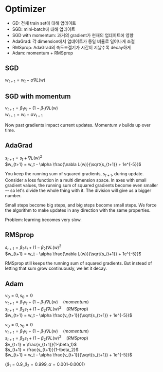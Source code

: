 # Optimizer

- GD: 전체 train set에 대해 업데이트
- SGD: mini-batch에 대해 업데이트
- SGD with momentum: 과거의 gradient가 현재의 업데이트에 영향
- AdaGrad: 각 dimension에서 업데이트가 동일 비율로 일어나게 조절
- RMSprop: AdaGrad의 속도조절기가 시간이 지날수록 decay하게
- Adam: momentum + RMSprop

## SGD

$w_{t+1} = w_t - \alpha \nabla L(w)$

## SGD with momentum

$v_{t+1} = \beta_1 v_t + (1-\beta_1) \nabla L(w)$\
$w_{t+1} = w_t - \alpha v_{t+1}$

Now past gradients impact current updates. Momentum $v$ builds up over time.

## AdaGrad

$s_{t+1} = s_t + \nabla L(w)^2$\
$w_{t+1} = w_t - \alpha \frac{\nabla L(w)}{\sqrt{s_{t+1}} + 1e^{-5}}$

You keep the running sum of squared gradients, $s_{t+1}$, during update. Consider a loss function in a multi dimension space. In axes with small gradient values, the running sum of squared gradients become even smaller -- so let's divide the whole thing with it. The division will give us a bigger number.

Small steps become big steps, and big steps become small steps. We force the algorithm to make updates in any direction with the same properties.

Problem: learning becomes very slow.

## RMSprop

$s_{t+1} = \beta_2 s_t + (1-\beta_2) \nabla L(w)^2$\
$w_{t+1} = w_t - \alpha \frac{\nabla L(w)}{\sqrt{s_{t+1}} + 1e^{-5}}$

RMSprop still keeps the running sum of squared gradients. But instead of letting that sum grow continuously, we let it decay.

## Adam

$v_0 = 0, s_0 = 0$\
$v_{t+1} = \beta_1 v_t + (1-\beta_1) \nabla L(w) \quad (momentum)$\
$s_{t+1} = \beta_2 s_t + (1-\beta_2) \nabla L(w)^2 \quad (RMSprop)$\
$w_{t+1} = w_t - \alpha \frac{v_{t+1}}{\sqrt{s_{t+1}} + 1e^{-5}}$

$v_0 = 0, s_0 = 0$\
$v_{t+1} = \beta_1 v_t + (1-\beta_1) \nabla L(w) \quad (momentum)$\
$s_{t+1} = \beta_2 s_t + (1-\beta_2) \nabla L(w)^2 \quad (RMSprop)$\
$v_{t+1} = \frac{v_{t+1}}{1-\beta_1}$\
$s_{t+1} = \frac{s_{t+1}}{1-\beta_2}$\
$w_{t+1} = w_t - \alpha \frac{v_{t+1}}{\sqrt{s_{t+1}} + 1e^{-5}}$

$(\beta_1 = 0.9, \beta_2 = 0.999, \alpha = 0.001 \text{--} 0.0001)$
